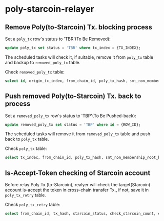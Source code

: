 # poly-starcoin-relayer

## Remove Poly(to-Starcoin) Tx. blocking process

Set a `poly_tx` row's status to 'TBR'(To Be Removed):

```sql
update poly_tx set status = 'TBR' where tx_index = {TX_INDEX};
```

The scheduled tasks will check it, if suitable, remove it from `poly_tx` table and backup to `removed_poly_tx` table.

Check `removed_poly_tx` table:

```sql
select id, origin_tx_index, from_chain_id, poly_tx_hash, smt_non_membership_root_hash, status, starcoin_tx_hash from removed_poly_tx order by id desc limit 10;
```

## Push removed Poly(to-Starcoin) Tx. back to process 

Set a `removed_poly_tx` row's status to 'TBP'(To Be Pushed-back):

```sql
update removed_poly_tx set status = 'TBP' where id = {ROW_ID};
```

The scheduled tasks will remove it from `removed_poly_tx` table and push back to `poly_tx` table.

Check `poly_tx` table:

```sql
select tx_index, from_chain_id, poly_tx_hash, smt_non_membership_root_hash, status, retry_count, starcoin_tx_hash from poly_tx order by tx_index desc limit 10;
```

## Is-Accept-Token checking of Starcoin account

Before relay Poly Tx.(to-Starcoin), realyer will check the target(Starcoin) account is-accept the token in cross-chain transfer Tx., if not, save it in `poly_tx_retry` table.

Check `poly_tx_retry` table:

```sql
select from_chain_id, tx_hash, starcoin_status, check_starcoin_count, check_starcoin_message, fee_status from poly_tx_retry;
```
